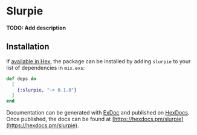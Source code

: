 # Slurpie

**TODO: Add description**

## Installation

If [available in Hex](https://hex.pm/docs/publish), the package can be installed
by adding `slurpie` to your list of dependencies in `mix.exs`:

```elixir
def deps do
  [
    {:slurpie, "~> 0.1.0"}
  ]
end
```

Documentation can be generated with [ExDoc](https://github.com/elixir-lang/ex_doc)
and published on [HexDocs](https://hexdocs.pm). Once published, the docs can
be found at [https://hexdocs.pm/slurpie](https://hexdocs.pm/slurpie).

